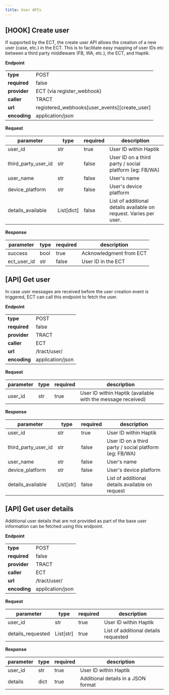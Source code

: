 ```yaml
---
title: User APIs
---
```


## [HOOK] Create user

If supported by the ECT, the create user API allows the creation of a new user (case, etc.) in the ECT. This is to facilitate easy mapping of user IDs etc between a third party middleware (FB, WA, etc.), the ECT, and Haptik.

**Endpoint**

| | |
| - | - |
| **type** | POST |
| **required** | false |
| **provider** | ECT (via register\_webhook) |
| **caller** | TRACT |
| **url** | registered\_webhooks[user\_events][create\_user] |
| **encoding** | application/json |

**Request**

| **parameter** | **type** | **required** | **description** |
| --- | --- | --- | --- |
| user\_id | str | true | User ID within Haptik |
| third\_party\_user\_id | str | false | User ID on a third party / social platform (eg: FB/WA) |
| user\_name | str | false | User&#39;s name |
| device\_platform | str | false | User&#39;s device platform |
| details\_available | List[dict] | false | List of additional details available on request. Varies per user. |

**Response**

| **parameter** | **type** | **required** | **description** |
| --- | --- | --- | --- |
| success | bool | true | Acknowledgment from ECT |
| ect\_user\_id | str | false | User ID in the ECT |


## [API] Get user

In case user messages are received before the user creation event is triggered, ECT can call this endpoint to fetch the user.

**Endpoint**

| | |
| - | - |
| **type** | POST |
| **required** | false |
| **provider** | TRACT |
| **caller** | ECT |
| **url** | /tract/user/ |
| **encoding** | application/json |

**Request**

| **parameter** | **type** | **required** | **description** |
| --- | --- | --- | --- |
| user\_id | str | true | User ID within Haptik (available with the message received) |

**Response**

| **parameter** | **type** | **required** | **description** |
| --- | --- | --- | --- |
| user\_id | str | true | User ID within Haptik |
| third\_party\_user\_id | str | false | User ID on a third party / social platform (eg: FB/WA) |
| user\_name | str | false | User&#39;s name |
| device\_platform | str | false | User&#39;s device platform |
| details\_available | List[str] | false | List of additional details available on request |


## [API] Get user details

Additional user details that are not provided as part of the base user information can be fetched using this endpoint.

**Endpoint**

| | |
| - | - |
| **type** | POST |
| **required** | false |
| **provider** | TRACT |
| **caller** | ECT |
| **url** | /tract/user/ |
| **encoding** | application/json |

**Request**

| **parameter** | **type** | **required** | **description** |
| --- | --- | --- | --- |
| user\_id | str | true | User ID within Haptik |
| details\_requested | List[str] | true | List of additional details requested |

**Response**

| **parameter** | **type** | **required** | **description** |
| --- | --- | --- | --- |
| user\_id | str | true | User ID within Haptik |
| details | dict | true | Additional details in a JSON format |




